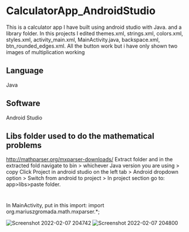 # CalculatorApp_AndroidStudio
This is a calculator app I have built using android studio with Java. and a library folder. In this projects I edited themes.xml, strings.xml, colors.xml, styles.xml, activity_main.xml, MainActivity.java, backspace.xml, btn_rounded_edges.xml. All the button work but i have only shown two images of multiplication working


## Language
Java

## Software
Android Studio

## Libs folder used to do the mathematical problems
http://mathparser.org/mxparser-downloads/
Extract folder and in the extracted fold navigate to bin > whichever Java version you are using > copy
Click Project in android studio on the left tab > Android dropdown option > Switch from android to project > In project section go to: app>libs>paste folder.
#
In MainActivity, put in this import: import org.mariuszgromada.math.mxparser.*;

![Screenshot 2022-02-07 204742](https://user-images.githubusercontent.com/61050501/152869473-570997a0-cfe5-40e2-8e23-eeb3eec56dfa.png)
![Screenshot 2022-02-07 204800](https://user-images.githubusercontent.com/61050501/152869474-7c66d9b4-8801-4034-a69c-2c9093e89c83.png)
